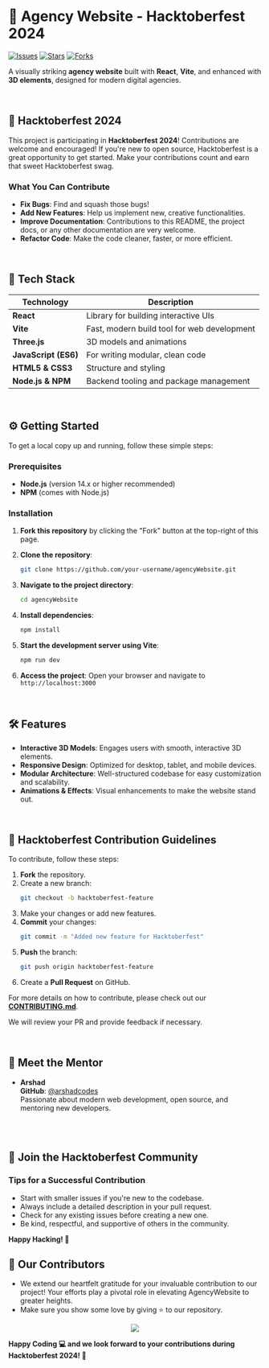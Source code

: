 # 🎃 Agency Website - Hacktoberfest 2024

[![Issues](https://img.shields.io/github/issues/arshadcodes/agencyWebsite)](https://github.com/arshadcodes/agencyWebsite/issues)
[![Stars](https://img.shields.io/github/stars/arshadcodes/agencyWebsite)](https://github.com/arshadcodes/agencyWebsite/stargazers)
[![Forks](https://img.shields.io/github/forks/arshadcodes/agencyWebsite)](https://github.com/arshadcodes/agencyWebsite/network/members)

A visually striking **agency website** built with **React**, **Vite**, and enhanced with **3D elements**, designed for modern digital agencies.

<br>

## 🎉 Hacktoberfest 2024

This project is participating in **Hacktoberfest 2024**! Contributions are welcome and encouraged! If you're new to open source, Hacktoberfest is a great opportunity to get started. Make your contributions count and earn that sweet Hacktoberfest swag.

### What You Can Contribute

- **Fix Bugs**: Find and squash those bugs!
- **Add New Features**: Help us implement new, creative functionalities.
- **Improve Documentation**: Contributions to this README, the project docs, or any other documentation are very welcome.
- **Refactor Code**: Make the code cleaner, faster, or more efficient.

<br>

## 🚀 Tech Stack

| Technology           | Description                                 |
| -------------------- | ------------------------------------------- |
| **React**            | Library for building interactive UIs        |
| **Vite**             | Fast, modern build tool for web development |
| **Three.js**         | 3D models and animations                    |
| **JavaScript (ES6)** | For writing modular, clean code             |
| **HTML5 & CSS3**     | Structure and styling                       |
| **Node.js & NPM**    | Backend tooling and package management      |

<br>

## ⚙️ Getting Started

To get a local copy up and running, follow these simple steps:

### Prerequisites
- **Node.js** (version 14.x or higher recommended)
- **NPM** (comes with Node.js)

### Installation

1. **Fork this repository** by clicking the "Fork" button at the top-right of this page.

2. **Clone the repository**:
    ```bash
    git clone https://github.com/your-username/agencyWebsite.git
    ```

3. **Navigate to the project directory**:
    ```bash
    cd agencyWebsite
    ```

4. **Install dependencies**:
    ```bash
    npm install
    ```

5. **Start the development server using Vite**:
    ```bash
    npm run dev
    ```

6. **Access the project**:
    Open your browser and navigate to `http://localhost:3000`

<br>

## 🛠 Features

- **Interactive 3D Models**: Engages users with smooth, interactive 3D elements.
- **Responsive Design**: Optimized for desktop, tablet, and mobile devices.
- **Modular Architecture**: Well-structured codebase for easy customization and scalability.
- **Animations & Effects**: Visual enhancements to make the website stand out.

<br>

## 🎯 Hacktoberfest Contribution Guidelines

To contribute, follow these steps:

1. **Fork** the repository.
2. Create a new branch:
    ```bash
    git checkout -b hacktoberfest-feature
    ```
3. Make your changes or add new features.
4. **Commit** your changes:
    ```bash
    git commit -m "Added new feature for Hacktoberfest"
    ```
5. **Push** the branch:
    ```bash
    git push origin hacktoberfest-feature
    ```
6. Create a **Pull Request** on GitHub.

For more details on how to contribute, please check out our [**CONTRIBUTING.md**](https://github.com/arshadcodes/agencyWebsite/blob/main/CONTRIBUTING.md).

We will review your PR and provide feedback if necessary.

<br>

## 👥 Meet the Mentor

- **Arshad**  
  **GitHub**: [@arshadcodes](https://github.com/arshadcodes)  
  Passionate about modern web development, open source, and mentoring new developers.

<br><br>

## 🤝 Join the Hacktoberfest Community

### Tips for a Successful Contribution

- Start with smaller issues if you're new to the codebase.
- Always include a detailed description in your pull request.
- Check for any existing issues before creating a new one.
- Be kind, respectful, and supportive of others in the community.

**Happy Hacking! 🎃**


## 👀 Our Contributors

- We extend our heartfelt gratitude for your invaluable contribution to our project! Your efforts play a pivotal role in elevating AgencyWebsite to greater heights.
- Make sure you show some love by giving ⭐ to our repository.

<div align="center">
  <a href="https://github.com/arshadcodes/AgencyWebsite">
    <img src="https://contrib.rocks/image?repo=arshadcodes/AgencyWebsite&&max=1000" />
  </a>
</div>

**Happy Coding 💻 and we look forward to your contributions during **Hacktoberfest 2024**! 🎃**